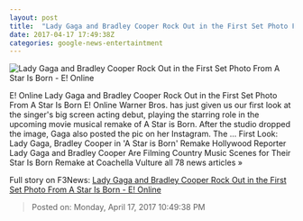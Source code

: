 ```yaml
---
layout: post
title:  "Lady Gaga and Bradley Cooper Rock Out in the First Set Photo From A Star Is Born - E! Online"
date: 2017-04-17 17:49:38Z
categories: google-news-entertaintment
---
```


![Lady Gaga and Bradley Cooper Rock Out in the First Set Photo From A Star Is Born - E! Online](http://akns-images.eonline.com/eol_images/Entire_Site/2017317/rs_600x600-170417093039-600-the-star-is-born.jpg?downsize=450:*&crop=450:350;left,top)

E! Online Lady Gaga and Bradley Cooper Rock Out in the First Set Photo From A Star Is Born E! Online Warner Bros. has just given us our first look at the singer's big screen acting debut, playing the starring role in the upcoming movie musical remake of A Star is Born. After the studio dropped the image, Gaga also posted the pic on her Instagram. The ... First Look: Lady Gaga, Bradley Cooper in 'A Star is Born' Remake Hollywood Reporter Lady Gaga and Bradley Cooper Are Filming Country Music Scenes for Their Star Is Born Remake at Coachella Vulture all 78 news articles »


Full story on F3News: [Lady Gaga and Bradley Cooper Rock Out in the First Set Photo From A Star Is Born - E! Online](http://www.f3nws.com/n/2MZqPF)

> Posted on: Monday, April 17, 2017 10:49:38 PM
